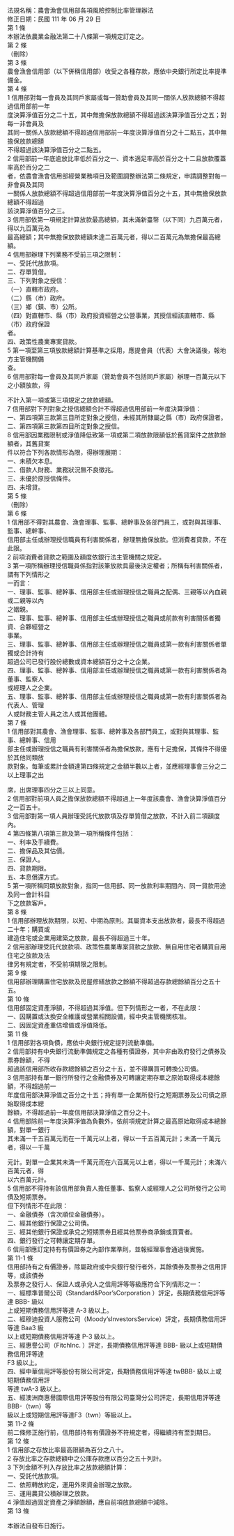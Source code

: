 法規名稱：農會漁會信用部各項風險控制比率管理辦法  
修正日期：民國 111 年 06 月 29 日  
第 1 條  
本辦法依農業金融法第二十八條第一項規定訂定之。  
第 2 條  
（刪除）  
第 3 條  
農會漁會信用部（以下併稱信用部）收受之各種存款，應依中央銀行所定比率提準備金。  
第 4 條  
1 信用部對每一會員及其同戶家屬或每一贊助會員及其同一關係人放款總額不得超過信用部前一年  
度決算淨值百分之二十五，其中無擔保放款總額不得超過該決算淨值百分之五；對每一非會員及  
其同一關係人放款總額不得超過信用部前一年度決算淨值百分之十二點五，其中無擔保放款總額  
不得超過該決算淨值百分之二點五。  
2 信用部前一年底逾放比率低於百分之一、資本適足率高於百分之十二且放款覆蓋率高於百分之二  
者，依農會漁會信用部經營業務項目及範圍調整辦法第二條規定，申請調整對每一非會員及其同  
一關係人放款總額不得超過信用部前一年度決算淨值百分之十五，其中無擔保放款總額不得超過  
該決算淨值百分之三。  
3 信用部依第一項規定計算放款最高總額，其未滿新臺幣（以下同）九百萬元者，得以九百萬元為  
最高總額；其中無擔保放款總額未達二百萬元者，得以二百萬元為無擔保最高總額。  
4 信用部辦理下列業務不受前三項之限制：  
一、受託代放款項。  
二、存單質借。  
三、下列對象之授信：  
（一）直轄市政府。  
（二）縣（市）政府。  
（三）鄉（鎮、市）公所。  
（四）對直轄市、縣（市）政府投資經營之公營事業，其授信經該直轄市、縣（市）政府保證  
者。  
四、政策性農業專案貸款。  
5 第一項至第三項放款總額計算基準之採用，應提會員（代表）大會決議後，報地方主管機關備  
查。  
6 信用部對每一會員及其同戶家屬（贊助會員不包括同戶家屬）辦理一百萬元以下之小額放款，得  


不計入第一項或第三項規定之放款總額。  
7 信用部對下列對象之授信總額合計不得超過信用部前一年度決算淨值：  
一、第四項第三款第三目所定對象之授信，未經其所隸屬之縣（市）政府保證者。  
二、第四項第三款第四目所定對象之授信。  
8 信用部因業務限制或淨值降低致第一項或第二項放款限額低於舊貸案件之放款餘額者，其舊貸案  
件以符合下列各款情形為限，得辦理展期：  
一、未積欠本息。  
二、借款人財務、業務狀況無不良徵兆。  
三、未優於原授信條件。  
四、未增貸。  
第 5 條  
（刪除）  
第 6 條  
1 信用部不得對其農會、漁會理事、監事、總幹事及各部門員工，或對與其理事、監事、總幹事、  
信用部主任或辦理授信職員有利害關係者，辦理無擔保放款。但消費者貸款，不在此限。  
2 前項消費者貸款之範圍及額度依銀行法主管機關之規定。  
3 第一項所稱辦理授信職員係指對該筆放款具最後決定權者；所稱有利害關係者，謂有下列情形之  
一而言：  
一、理事、監事、總幹事、信用部主任或辦理授信之職員之配偶、三親等以內血親或二親等以內  
之姻親。  
二、理事、監事、總幹事、信用部主任或辦理授信之職員或前款有利害關係者獨資、合夥經營之  
事業。  
三、理事、監事、總幹事、信用部主任或辦理授信之職員或第一款有利害關係者單獨或合計持有  
超過公司已發行股份總數或資本總額百分之十之企業。  
四、理事、監事、總幹事、信用部主任或辦理授信之職員或第一款有利害關係者為董事、監察人  
或經理人之企業。  
五、理事、監事、總幹事、信用部主任或辦理授信之職員或第一款有利害關係者為代表人、管理  
人或財務主管人員之法人或其他團體。  
第 7 條  
1 信用部對其農會、漁會理事、監事、總幹事及各部門員工，或對與其理事、監事、總幹事、信用  
部主任或辦理授信之職員有利害關係者為擔保放款，應有十足擔保，其條件不得優於其他同類放  
款對象。每筆或累計金額達第四條規定之金額半數以上者，並應經理事會三分之二以上理事之出  


席，出席理事四分之三以上同意。  
2 信用部對前項人員之擔保放款總額不得超過上一年度該農會、漁會決算淨值百分之一百五十。  
3 信用部對第一項人員辦理受託代放款項及存單質借之放款，不計入前二項額度內。  
4 第四條第八項第三款及第一項所稱條件包括：  
一、利率及手續費。  
二、擔保品及其估價。  
三、保證人。  
四、貸款期限。  
五、本息償還方式。  
5 第一項所稱同類放款對象，指同一信用部、同一放款利率期間內、同一貸款用途及同一會計科目  
下之放款客戶。  
第 8 條  
1 信用部辦理放款期限，以短、中期為原則。其屬資本支出放款者，最長不得超過二十年；購買或  
建造住宅或企業用建築之放款，最長不得超過三十年。  
2 信用部辦理受託代放款項、政策性農業專案貸款之放款、無自用住宅者購買自用住宅之放款及法  
律另有規定者，不受前項期限之限制。  
第 9 條  
信用部辦理購置住宅放款及房屋修繕放款之餘額不得超過存款總餘額百分之五十五。  
第 10 條  
信用部固定資產淨額，不得超過其淨值。但下列情形之一者，不在此限：  
一、因購置或汰換安全維護或營業相關設備，經中央主管機關核准。  
二、因固定資產重估增值或淨值降低。  
第 11 條  
1 信用部對各項負債，應依中央銀行規定提列流動準備。  
2 信用部持有中央銀行流動準備規定之各種有價證券，其中非由政府發行之債券及票券餘額，不得  
超過該信用部所收存款總餘額之百分之十五，並不得購買可轉換公司債。  
3 信用部持有單一銀行所發行之金融債券及可轉讓定期存單之原始取得成本總餘額，不得超過前一  
年度信用部決算淨值之百分之十五；持有單一企業所發行之短期票券及公司債之原始取得成本總  
餘額，不得超過前一年度信用部決算淨值之百分之十。  
4 信用部除前一年度決算淨值為負數外，依前項規定計算之最高原始取得成本總餘額，對單一銀行  
其未滿一千五百萬元而在一千萬元以上者，得以一千五百萬元計；未滿一千萬元者，得以一千萬  


元計。對單一企業其未滿一千萬元而在六百萬元以上者，得以一千萬元計；未滿六百萬元者，得  
以六百萬元計。  
5 信用部不得持有該信用部負責人擔任董事、監察人或經理人之公司所發行之公司債及短期票券。  
但下列情形不在此限：  
一、金融債券（含次順位金融債券）。  
二、經其他銀行保證之公司債。  
三、經其他銀行保證或承兌之短期票券且經其他票券商承銷或買賣者。  
四、銀行發行之可轉讓定期存單。  
6 信用部應訂定持有有價證券之內部作業準則，並報經理事會通過後實施。  
第 11-1 條  
信用部持有之有價證券，除屬政府或中央銀行發行者外，其餘債券及票券之信用評等，或該債券  
及票券之發行人、保證人或承兌人之信用評等等級應符合下列情形之一：  
一、經標準普爾公司（Standard&Poor’sCorporation ）評定，長期債務信用評等達 BBB- 級以  
上或短期債務信用評等達 A-3 級以上。  
二、經穆迪投資人服務公司（Moody’sInvestorsService）評定，長期債務信用評等達 Baa3 級  
以上或短期債務信用評等達 P-3 級以上。  
三、經惠譽公司（FitchInc. ）評定，長期債務信用評等達 BBB- 級以上或短期債務信用評等達  
F3 級以上。  
四、經中華信用評等股份有限公司評定，長期債務信用評等達 twBBB- 級以上或短期債務信用評  
等達 twA-3 級以上。  
五、經澳洲商惠譽國際信用評等股份有限公司臺灣分公司評定，長期信用評等達BBB-（twn）等  
級以上或短期信用評等達F3（twn）等級以上。  
第 11-2 條  
前二條修正施行前，信用部持有有價證券不符規定者，得繼續持有至到期日。  
第 12 條  
1 信用部之存放比率最高限額為百分之八十。  
2 存放比率之存款總額中之公庫存款應以百分之五十列計。  
3 下列金額不列入存放比率之放款總額計算：  
一、受託代放款項。  
二、依照轉放約定，運用外來資金辦理之放款。  
三、運用農貸公積辦理之放款。  
4 淨值超過固定資產之淨額餘額，應自前項放款總額中減除。  
第 13 條  


本辦法自發布日施行。  


